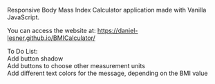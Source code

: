 Responsive Body Mass Index Calculator application made with Vanilla JavaScript.

You can access the website at: https://daniel-lesner.github.io/BMICalculator/

To Do List:\
Add button shadow\
Add buttons to choose other measurement units\
Add different text colors for the message, depending on the BMI value
